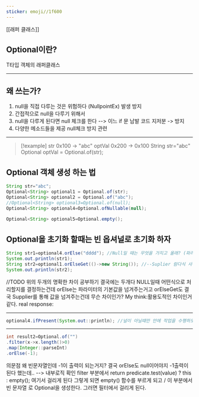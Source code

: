 ```yaml
---
sticker: emoji//1f600
---
```

[[래퍼 클래스]]

## Optional이란?

T타입 객체의 래퍼클래스

---

## 왜 쓰는가? 
1. null을 직접 다루는 것은 위험하다 (NullpointEx) 발생 방지
2. 간접적으로 null을 다루기 위해서
3. null을 다루게 된다면 null 체크를 한다 --> 이느 if 문 남발 코드 지저분 -> 방지 
4. 다양한 메소드들을 제공 null체크 방지 관련

---
>[!example]
>str 0x100 -> "abc"
optVal 0x200 -> 0x100
>String str="abc"
  Optional<String> optVal = Optional.of(str);

## Optional 객체 생성 하는 법

```java
String str="abc";  
Optional<String> optional1 = Optional.of(str);  
Optional<String> optional2 = Optional.of("abc");  
//Optional<String> optional3=Optional.of(null);  
Optional<String> optional4=Optional.ofNullable(null);  
  
Optional<String> optional5=Optional.empty();
```  
Optional을 초기화 할때는 빈 옵셔널로 초기화 하자
---


```java 
String str1=optional4.orElse("dddd"); //Null일 때는 무엇을 가지고 올래? (파라미터 값)  
System.out.println(str1);  
String str2=optional1.orElseGet(()->new String()); //--Suplier 람다식 사용가능  
System.out.println(str2);

```
//TODO
위의 두개의 명확한 차이 공부하기 결국에는 두개다 NULL일때 어떤식으로 처리할지를 결정하는건데  orElse는 파라미터의 기본값을 넘겨주는거고 orElseGet도 결국 Supplier를 통해 값을 넘겨주는건데 무슨 차이인가?
My think:활용도적인 차이인거 같다.
real response:


---

```java
optional4.ifPresent(System.out::println); //널이 아닐떄만 안에 작업을 수행하도록한다. null이라면 아무일도안한다.
```

---

``` java
int result2=Optional.of("")  
.filter(x->x.length()>0)  
.map(Integer::parseInt)  
.orElse(-1);
```
의문점
왜 빈문자열인데  -1이 출력이  되는거지?
결국 orElse도 null이어야지 -1출력이 된다 했는데.. --> 내부로직 확인
filter 부분에서
return predicate.test(value) ? this : empty(); 여기서 걸리게 된다 그렇게 되면 empty() 함수를 부르게 되고
/
이 부분에서 빈 문자열 로 Optional을 생성한다. 그러면 필터에서 걸리게 된다. 